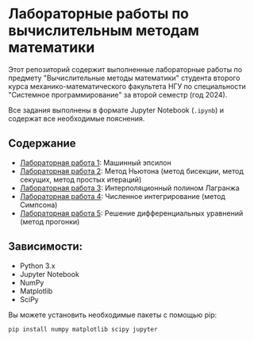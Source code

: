 # Лабораторные работы по вычислительным методам математики

Этот репозиторий содержит выполненные лабораторные работы по предмету "Вычислительные методы математики" студента второго курса механико-математического факультета НГУ по специальности "Системное программирование" за второй семестр (год 2024). 

Все задания выполнены в формате Jupyter Notebook (`.ipynb`) и содержат все необходимые пояснения.

## Содержание

- [Лабораторная работа 1](task1.ipynb): Машинный эпсилон
- [Лабораторная работа 2](task2.ipynb): Метод Ньютона (метод бисекции, метод секущих, метод простых итераций)
- [Лабораторная работа 3](task3.ipynb): Интерполяционный полином Лагранжа
- [Лабораторная работа 4](task4.ipynb): Численное интегрирование (метод Симпсона)
- [Лабораторная работа 5](task5.ipynb): Решение дифференциальных уравнений (метод прогонки)

## Зависимости:

- Python 3.x
- Jupyter Notebook
- NumPy
- Matplotlib
- SciPy

Вы можете установить необходимые пакеты с помощью pip:

```sh
pip install numpy matplotlib scipy jupyter
